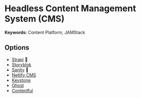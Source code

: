 # Headless Content Management System (CMS)

**Keywords:** Content Platform, JAMStack

## Options

- [Strapi](/strapi/README.md) 🌟
- [Storyblok](https://storyblok.com/)
- [Sanity](/sanity/README.md) 🌟
- [Netlify CMS](https://netlifycms.org/)
- [Keystone](/keystonejs.md)
- [Ghost](https://ghost.org/)
- [Contentful](https://contentful.com/)
